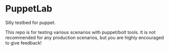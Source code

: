 # PuppetLab
Silly testbed for puppet.

This repo is for testing various scenarios with puppet/bolt tools.
It is not recommended for any production scenarios, but you are highly encouraged
to give feedback!

